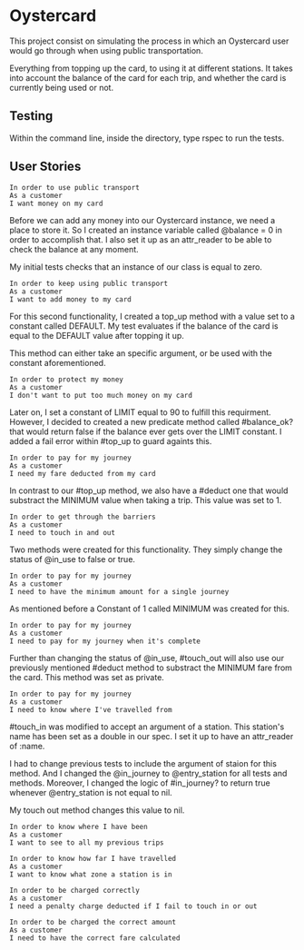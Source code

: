 # Oystercard

This project consist on simulating the process in which an Oystercard user would go through when using public transportation.

Everything from topping up the card, to using it at different stations. It takes into account the balance of the card for each trip, and whether the card is currently being used or not.

## Testing

Within the command line, inside the directory, type rspec to run the tests.

## User Stories

```
In order to use public transport
As a customer
I want money on my card
```

Before we can add any money into our Oystercard instance, we need a place to store it. So I created an instance variable called @balance = 0 in order to accomplish that. I also set it up as an attr_reader to be able to check the balance at any moment.

My initial tests checks that an instance of our class is equal to zero.

```
In order to keep using public transport
As a customer
I want to add money to my card
```

For this second functionality, I created a top_up method with a value set to a constant called DEFAULT. My test evaluates if the balance of the card is equal to the DEFAULT value after topping it up.

This method can either take an specific argument, or be used with the constant aforementioned.

```
In order to protect my money
As a customer
I don't want to put too much money on my card
```

Later on, I set a constant of LIMIT equal to 90 to fulfill this requirment. However, I decided to created a new predicate method called #balance_ok? that would return false if the balance ever gets over the LIMIT constant. I added a fail error within #top_up to guard againts this.

```
In order to pay for my journey
As a customer
I need my fare deducted from my card
```

In contrast to our #top_up method, we also have a #deduct one that would substract the MINIMUM value when taking a trip. This value was set to 1.

```
In order to get through the barriers
As a customer
I need to touch in and out
```

Two methods were created for this functionality. They simply change the status of @in_use to false or true.

```
In order to pay for my journey
As a customer
I need to have the minimum amount for a single journey
```

As mentioned before a Constant of 1 called MINIMUM was created for this.

```
In order to pay for my journey
As a customer
I need to pay for my journey when it's complete
```

Further than changing the status of @in_use, #touch_out will also use our previously mentioned #deduct method to substract the MINIMUM fare from the card. This method was set as private.

```
In order to pay for my journey
As a customer
I need to know where I've travelled from
```

#touch_in was modified to accept an argument of a station. This station's name has been set as a double in our spec. I set it up to have an attr_reader of :name.

I had to change previous tests to include the argument of staion for this method. And I changed the @in_journey to @entry_station for all tests and methods. Moreover, I changed the logic of #in_journey? to return true whenever @entry_station is not equal to nil.

My touch out method changes this value to nil.

```
In order to know where I have been
As a customer
I want to see to all my previous trips
```

```
In order to know how far I have travelled
As a customer
I want to know what zone a station is in
```

```
In order to be charged correctly
As a customer
I need a penalty charge deducted if I fail to touch in or out
```

```
In order to be charged the correct amount
As a customer
I need to have the correct fare calculated
```
